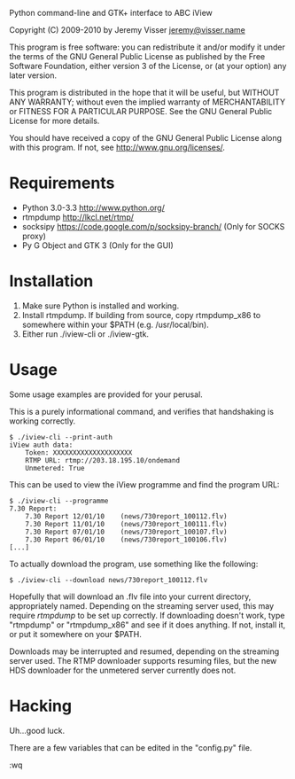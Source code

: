 Python command-line and GTK+ interface to ABC iView

Copyright (C) 2009-2010 by Jeremy Visser <jeremy@visser.name>

This program is free software: you can redistribute it and/or modify
it under the terms of the GNU General Public License as published by
the Free Software Foundation, either version 3 of the License, or
(at your option) any later version.

This program is distributed in the hope that it will be useful,
but WITHOUT ANY WARRANTY; without even the implied warranty of
MERCHANTABILITY or FITNESS FOR A PARTICULAR PURPOSE.  See the
GNU General Public License for more details.

You should have received a copy of the GNU General Public License
along with this program.  If not, see <http://www.gnu.org/licenses/>.

Requirements
============

* Python 3.0-3.3 <http://www.python.org/>
* rtmpdump <http://lkcl.net/rtmp/>
* socksipy <https://code.google.com/p/socksipy-branch/> (Only for SOCKS
  proxy)
* Py G Object and GTK 3 (Only for the GUI)

Installation
============

1. Make sure Python is installed and working.
2. Install rtmpdump. If building from source, copy rtmpdump_x86 to
   somewhere within your $PATH (e.g. /usr/local/bin).
3. Either run ./iview-cli or ./iview-gtk.

Usage
=====

Some usage examples are provided for your perusal.

This is a purely informational command, and verifies that handshaking is
working correctly.

	$ ./iview-cli --print-auth
	iView auth data:
		Token: XXXXXXXXXXXXXXXXXXXX
		RTMP URL: rtmp://203.18.195.10/ondemand
		Unmetered: True

This can be used to view the iView programme and find the program URL:

	$ ./iview-cli --programme
	7.30 Report:
	    7.30 Report 12/01/10	(news/730report_100112.flv)
	    7.30 Report 11/01/10	(news/730report_100111.flv)
	    7.30 Report 07/01/10	(news/730report_100107.flv)
	    7.30 Report 06/01/10	(news/730report_100106.flv)
	[...]

To actually download the program, use something like the following:

	$ ./iview-cli --download news/730report_100112.flv

Hopefully that will download an .flv file into your current directory,
appropriately named. Depending on the streaming server used, this may require
_rtmpdump_ to be set up correctly. If downloading doesn't work, type
"rtmpdump" or "rtmpdump_x86" and see if it does anything.
If not, install it, or put it somewhere on your $PATH.

Downloads may be interrupted and resumed, depending on the streaming server
used. The RTMP downloader supports resuming files, but the new HDS downloader
for the unmetered server currently does not.

Hacking
=======

Uh...good luck.

There are a few variables that can be edited in the "config.py" file.

:wq
